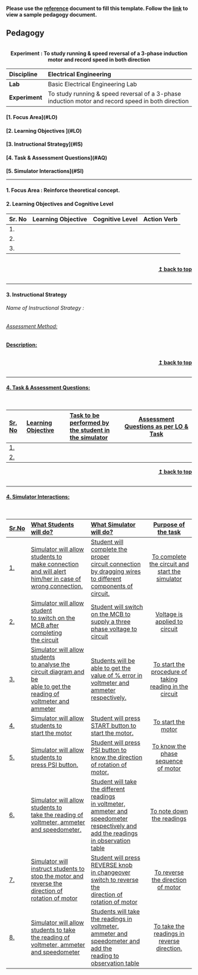 #### Please use the [reference](https://github.com/virtual-labs/ph3-exp-dev-process/blob/main/pedagogy/README.org) document to fill this template.  Follow the [link](https://github.com/virtual-labs/ph3-exp-dev-process/tree/main/sample/pedagogy) to view a sample pedagogy document.

## Pedagogy
<p align="center">


<br>
<b> Experiment : To study running & speed reversal of a 3-phase induction motor and record speed in both direction 	 <a name="top"></a> <br>
</p>

<b>Discipline |Electrical Engineering  <b> 
:--|:--|
<b> Lab | Basic Electrical Engineering Lab<b> 
<b> Experiment|  To study running & speed reversal of a 3-phase induction motor and record speed in both direction   <b> 


<h4> [1. Focus Area](#LO)
<h4> [2. Learning Objectives ](#LO)
<h4> [3. Instructional Strategy](#IS)
<h4> [4. Task & Assessment Questions](#AQ)
<h4> [5. Simulator Interactions](#SI)
<hr>

<a name="LO"></a>
#### 1. Focus Area : Reinforce theoretical concept.

#### 2. Learning Objectives and Cognitive Level


Sr. No |	Learning Objective	| Cognitive Level | Action Verb
:--|:--|:--|:-:
1.|   <br>   |    |   
2.|   <br>   |    |   
3.|   <br>   |    |   

<br/>
<div align="right">
    <b><a href="#top">↥ back to top</a></b>
</div>
<br/>
<hr>

<a name="IS"></a>
#### 3. Instructional Strategy
###### Name of Instructional Strategy  :    <u>   
###### Assessment Method:   

<u> <b>Description: </b>    </u>
<br>
    

<br/>
<div align="right">
    <b><a href="#top">↥ back to top</a></b>
</div>
<br/>
<hr>

<a name="AQ"></a>
#### 4. Task & Assessment Questions:

  
<br>

Sr. No |	Learning Objective	| Task to be performed by <br> the student  in the simulator | Assessment Questions as per LO & Task
:--|:--|:--|:-:
1.|   <br>  |   <br>  | <br> 
2.|   <br>  |   <br>  | <br> 


<div align="right">
    <b><a href="#top">↥ back to top</a></b>
</div>
<br/>
<hr>

<a name="SI"></a>

#### 4. Simulator Interactions:
<br>

Sr.No | What Students will do? |	What Simulator will do?	| Purpose of the task
:--|:--|:--|:--:
1.|Simulator will allow students to <br>make connection and will alert<br> him/her in case of wrong connection. |Student will complete the proper<br> circuit connection by dragging wires <br>to different components of circuit. <br> |To complete the circuit and <br>start the simulator   
2.|Simulator will allow student<br> to switch on the MCB after completing <br>the circuit   |Student will switch on the MCB to<br> supply a three phase voltage to circuit |Voltage is applied to circuit
3.|Simulator will allow students<br> to analyse the circuit diagram and be<br> able to get the reading of voltmeter and ammeter  |Students will be able to get the<br> value of % error in voltmeter and <br>ammeter respectively. |To start the procedure of taking<br> reading in the circuit
4.|Simulator will allow students to <br>start the motor |Student will press START button to<br> start the motor. |To start the motor
5.|Simulator will allow students to<br> press PSI button. |Student will press PSI button to <br>know the direction of rotation of motor. |To know the phase sequence <br>of motor
6.|Simulator will allow students to <br>take the reading of voltmeter, ammeter and speedometer. |Student will take the different readings<br> in voltmeter, ammeter and speedometer respectively and<br> add the readings in observation table |To note down the readings
7.|Simulator will instruct students to <br>stop the motor and reverse the direction of<br> rotation of motor |Student will press REVERSE knob<br> in changeover switch to reverse the <br>direction of rotation of motor |To reverse the direction of motor
8.|Simulator will allow students to take<br> the reading of voltmeter, ammeter and speedometer |Students will take the  readings in <br>voltmeter, ammeter and speedometer and add the<br> reading to observation table |To take the readings in reverse direction.
